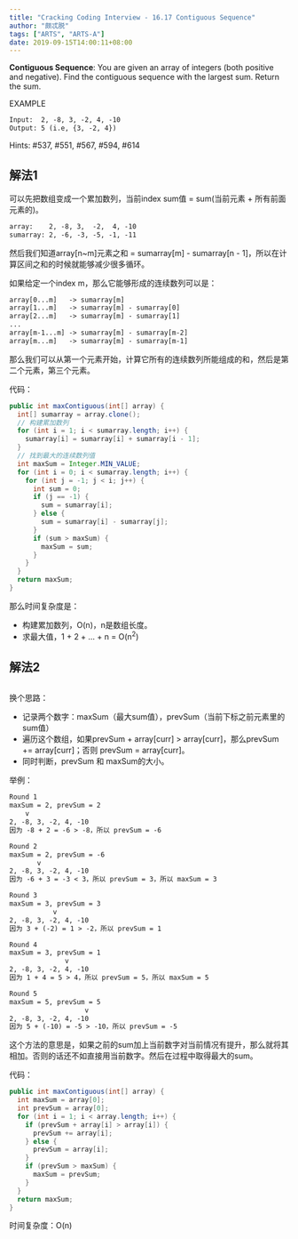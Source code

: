 ```yaml
---
title: "Cracking Coding Interview - 16.17 Contiguous Sequence"
author: "颇忒脱"
tags: ["ARTS", "ARTS-A"]
date: 2019-09-15T14:00:11+08:00
---
```


<!--more-->

**Contiguous Sequence**: You are given an array of integers (both positive and negative). Find the contiguous sequence with the largest sum. Return the sum.

EXAMPLE

```txt
Input:  2, -8, 3, -2, 4, -10
Output: 5 (i.e, {3, -2, 4})
```

Hints: #537, #551, #567, #594, #614

## 解法1

可以先把数组变成一个累加数列，当前index sum值 = sum(当前元素 + 所有前面元素的)。

```txt
array:    2, -8, 3,  -2,  4, -10
sumarray: 2, -6, -3, -5, -1, -11
```

然后我们知道array[n~m]元素之和 =  sumarray[m] - sumarray[n - 1]，所以在计算区间之和的时候就能够减少很多循环。

如果给定一个index m，那么它能够形成的连续数列可以是：

```txt
array[0...m]   -> sumarray[m]
array[1...m]   -> sumarray[m] - sumarray[0]
array[2...m]   -> sumarray[m] - sumarray[1]
...
array[m-1...m] -> sumarray[m] - sumarray[m-2]
array[m...m]   -> sumarray[m] - sumarray[m-1]
```

那么我们可以从第一个元素开始，计算它所有的连续数列所能组成的和，然后是第二个元素，第三个元素。

代码：

```java
public int maxContiguous(int[] array) {
  int[] sumarray = array.clone();
  // 构建累加数列
  for (int i = 1; i < sumarray.length; i++) {
    sumarray[i] = sumarray[i] + sumarray[i - 1];
  }
  // 找到最大的连续数列值
  int maxSum = Integer.MIN_VALUE;
  for (int i = 0; i < sumarray.length; i++) {
    for (int j = -1; j < i; j++) {
      int sum = 0;
      if (j == -1) {
        sum = sumarray[i];
      } else {
        sum = sumarray[i] - sumarray[j];
      }
      if (sum > maxSum) {
        maxSum = sum;
      }
    }
  }
  return maxSum;
}
```

那么时间复杂度是：

* 构建累加数列，O(n)，n是数组长度。
* 求最大值，1 + 2 + ... + n = O(n<sup>2</sup>)

## 解法2

```txt

```

换个思路：

* 记录两个数字：maxSum（最大sum值），prevSum（当前下标之前元素里的sum值）
* 遍历这个数组，如果prevSum + array[curr] > array[curr]，那么prevSum += array[curr]；否则 prevSum = array[curr]。
* 同时判断，prevSum 和 maxSum的大小。

举例：

```txt
Round 1
maxSum = 2, prevSum = 2
    v
2, -8, 3, -2, 4, -10
因为 -8 + 2 = -6 > -8，所以 prevSum = -6

Round 2
maxSum = 2, prevSum = -6
       v
2, -8, 3, -2, 4, -10
因为 -6 + 3 = -3 < 3，所以 prevSum = 3，所以 maxSum = 3

Round 3
maxSum = 3, prevSum = 3
           v
2, -8, 3, -2, 4, -10
因为 3 + (-2) = 1 > -2，所以 prevSum = 1

Round 4
maxSum = 3, prevSum = 1
              v
2, -8, 3, -2, 4, -10
因为 1 + 4 = 5 > 4，所以 prevSum = 5，所以 maxSum = 5

Round 5
maxSum = 5, prevSum = 5
                   v
2, -8, 3, -2, 4, -10
因为 5 + (-10) = -5 > -10，所以 prevSum = -5
```

这个方法的意思是，如果之前的sum加上当前数字对当前情况有提升，那么就将其相加。否则的话还不如直接用当前数字。然后在过程中取得最大的sum。

代码：

```java
public int maxContiguous(int[] array) {
  int maxSum = array[0];
  int prevSum = array[0];
  for (int i = 1; i < array.length; i++) {
    if (prevSum + array[i] > array[i]) {
      prevSum += array[i];
    } else {
      prevSum = array[i];
    }
    if (prevSum > maxSum) {
      maxSum = prevSum;
    }
  }
  return maxSum;
}
```

时间复杂度：O(n)